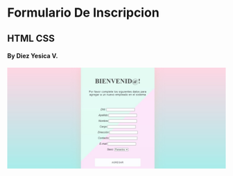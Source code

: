 # Formulario De Inscripcion

## HTML CSS 

#### By Diez Yesica V.

<td> <img src="https://github.com/shudiez/FormularioDeInscripcion/blob/main/IMG/FormularioDeInscripcion.jpg?raw=true width="400px" /> </td>

